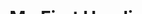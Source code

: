 
<!DOCTYPE html>
<html>
<body>

<style>
.parallax {
  /* The image used */
  background-image: url("layer_0.jpg");

  /* Set a specific height */
  height: 100%;

  /* Create the parallax scrolling effect */
  background-attachment: fixed;
  background-position: center;
  background-repeat: no-repeat;
  background-size: cover;
}
</style>

<!-- Container element -->
<div class="parallax"></div>

<h1>My First Heading</h1>
<p>My first paragraph.</p>

</body>
</html>
